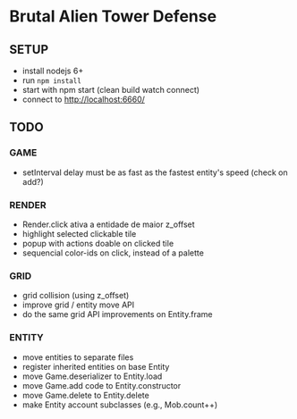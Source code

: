 # Brutal Alien Tower Defense

## SETUP

* install nodejs 6+
* run `npm install`
* start with npm start (clean build watch connect)
* connect to <http://localhost:6660/>


## TODO

### GAME

* setInterval delay must be as fast as the fastest entity's speed (check on add?)

### RENDER

* Render.click ativa a entidade de maior z_offset
* highlight selected clickable tile
* popup with actions doable on clicked tile
* sequencial color-ids on click, instead of a palette

### GRID

* grid collision (using z_offset)
* improve grid / entity move API
* do the same grid API improvements on Entity.frame

### ENTITY

* move entities to separate files
* register inherited entities on base Entity
* move Game.deserializer to Entity.load
* move Game.add code to Entity.constructor
* move Game.delete to Entity.delete
* make Entity account subclasses (e.g., Mob.count++)